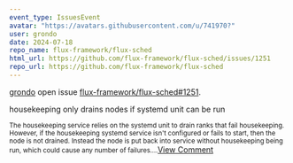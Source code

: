 ```yaml
---
event_type: IssuesEvent
avatar: "https://avatars.githubusercontent.com/u/741970?"
user: grondo
date: 2024-07-18
repo_name: flux-framework/flux-sched
html_url: https://github.com/flux-framework/flux-sched/issues/1251
repo_url: https://github.com/flux-framework/flux-sched
---
```


<a href='https://github.com/grondo' target='_blank'>grondo</a> open issue <a href='https://github.com/flux-framework/flux-sched/issues/1251' target='_blank'>flux-framework/flux-sched#1251</a>.

<p>housekeeping only drains nodes if systemd unit can be run</p><small>The housekeeping service relies on the systemd unit to drain ranks that fail housekeeping. However, if the housekeeping systemd service isn't configured or fails to start, then the node is not drained. Instead the node is put back into service without housekeeping being run, which could cause any number of failures....</small><a href='https://github.com/flux-framework/flux-sched/issues/1251' target='_blank'>View Comment</a>